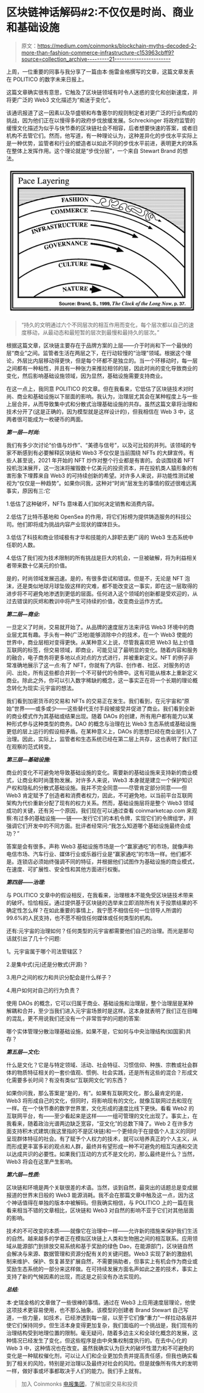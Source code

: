 # 区块链神话解码#2:不仅仅是时尚、商业和基础设施

> 原文：<https://medium.com/coinmonks/blockchain-myths-decoded-2-more-than-fashion-commerce-infrastructure-c153963cbff9?source=collection_archive---------21----------------------->

上周，一位重要的同事与我分享了一篇由本·施雷金格撰写的文章，这篇文章发表在 POLITICO 的数字未来日报上。

这篇文章确实很有意思，它触及了区块链领域有时令人迷惑的变化和创新速度，并将更广泛的 Web3 文化描述为“痴迷于变化”。

该通讯报道了这一因素以及华盛顿和布鲁塞尔的规则制定者对更广泛的行业构成的挑战，因为他们正在以慢得多的政府步伐放缓发展。Schreckinger 将政府监管的缓慢文化描述为似乎与快节奏的区块链社会不相容，后者想要快速的答案，或者旧机构不去管它们。然而，他写道，有一种理论认为，这种差异化的步伐水平实际上是一种优势，监管者和行业的塑造者以如此不同的步伐水平前进，表明更大的体系在整体上发挥作用。这个理论就是“步伐分层”，一个来自 Stewart Brand 的想法。

![](img/1cf2f8e9f90af208e6c5d08cb2d710df.png)

> “持久的文明通过六个不同层次的相互作用而变化，每个层次都以自己的速度移动，从最动态和最短暂的层次到最慢和最持久的层次。”

根据这篇文章，区块链主要存在于品牌方案的上层——介于时尚和下一个最快的层“商业”之间。监管者生活在两层之下，在行动较慢的“治理”领域。根据这个理论，外层比内层移动得更快，但是每个环都不是独立的。当一个环移动时，每一层之间都有一种粘性，并且有一种张力来推拉相邻的层，因此时尚的变化导致商业的变化，然后影响基础设施领域，因为显然，基础设施需要支持商业。

在这一点上，我同意 POLITICO 的文章。但在我看来，它低估了区块链技术对时尚、商业和基础设施以下层面的影响。我认为，治理层尤其会在某种程度上与一些上层合并，从而导致集中式和分散式治理基础设施的共存。虽然这篇文章将治理和技术分开了(这是正确的，因为模型就是这样设计的)，但我相信在 Web 3 中，这两者很可能成为一枚硬币的两面。

***第一层—时尚:***

我们有多少次讨论“价值与炒作”、“美德与信号”，以及可比较的并列。该领域的专家不断感到有必要解释区块链和 Web3 不仅仅是当前围绕 NFTs 的大肆宣传。有些人甚至说，2021 年开始的 NFT 炒作对整个行业都是有害的。会谈围绕着 NFT 投机泡沫展开，这一泡沫将摧毁数十亿美元的投资资本，并在投机类人猿形象的有害形象下埋葬来自 Web3 的可持续创新的希望。对许多人来说，非功能性测试被视为“仅仅是一种趋势”。如果你问我，这种对“时尚”层发生的事情的叙述很难远离事实，原因有三:它

1.低估了这种破坏，NFTs 意味着人们如何决定销售和消费内容。

2.低估了比特币基地和 OpenSea 的作用，将它们标榜为提供铸造服务的科技公司。他们即将成为挑战内容产业现状的媒体巨头。

3.低估了科技和商业领域极有才华和技能的人辞职去更广阔的 Web3 生态系统中任职的人数。

4.低估了我们视为技术限制的所有挑战是巨大的机会，一旦被破解，将为利益相关者带来数十亿美元的价值。

是的，时尚领域发展迅速。是的，有很多尝试和错误。但是不，无论是 NFT 泡沫，还是类似地球月球坠毁这样的灾难，都不能改变这一事实，即在这一层取得的进步将不可避免地渗透到更低的层面。任何进入这个领域的创新都是受欢迎的，从过去错误的灰烬和教训中将产生可持续的价值，改变商业运作方式。

***第二层—商业:***

一旦定义了时尚，交易就开始了。从品牌的速度层方法来评估 Web3 环境中的商业层尤其有趣。手头有一种(广泛地)能够消除中介的技术，在一个 Web3 使能的世界中，商业层相对变得更快。从某种意义上说，尽管我喜欢把 Web3 贴上价值互联网的标签，但交易领域，即商业，可能见证了最明显的变化。随着内容和服务的融合，电子商务将更多地以点对点的方式进行，并被重新定义。NFT 的例子非常准确地展示了这一点:有了 NFT，你就有了内容、创作者、社区、对服务的访问、出处，所有这些都合并到一个不可替代的令牌中。这有可能从根本上重新定义商业。除此之外，你可以引入数字稀缺的概念，这一事实正在将一个长期的理论概念转化为现实:元宇宙的想法。

我们看到加密货币的交易和 NFTs 的交易正在发生。我们看到，在元宇宙和“原始”世界——或多或少——这些替代支付手段被接受并促进了商业。我们看到全新的商业模式作为其基础或结果出现。随着 DAOs 的创建，所有用户都有能力以某种形式参与这种类型的商务。DAO 的概念与治理在比 Web3 生态系统或基础设施更低的层上运行的假设相矛盾。在某种意义上，DAOs 的思想已经在商业层引入了治理。因此，实际上，监管者和生态系统已经在第二层上共存，这也表明了我们正在观察的范式转变。

***第三层—基础设施:***

商业的变化不可避免地导致基础设施的变化。需要新的基础设施来支持新的商业模式，让商业和时尚蓬勃发展。对许多人来说，Web3 本身就是建立一个保护知识产权和隐私的分散式基础设施。我并不完全同意——尽管肯定部分同意——但 Web3 肯定赋予了创造者和消费者权力，因此，不可避免地，以当前平台互联网架构为代价重新分配了现有的权力关系。然而，基础设施层将是整个 Web3 领域成功的关键，还有另一个原因，我们现在可以通过查看 coinmarketcap.com 来观察:有过多的基础设施——链——发行它们的本机令牌，实现它们的令牌组学，并强调它们开发中的不同方面。批评者经常问:“我怎么知道哪个基础设施最终会成功？”

答案是会有很多。声称 Web3 基础设施市场是一个“赢家通吃”的市场，就像声称电信市场、汽车行业、媒体行业或乐器行业是“赢家通吃”的市场一样。他们都不是。连锁店必须始终强调不同的特征，并根据他们试图作为基础设施的商业模式，在速度、可扩展性、安全性和其他方面进行权衡。

***第四层——治理:***

与 POLITICO 文章中的假设相反，在我看来，治理根本不能免受区块链技术带来的破坏。恰恰相反。通过提供基于区块链的选举来立即消除所有关于投票结果的不确定性怎么样？在如此重要的事情上，我宁愿不相信任何一位领导人所谓的 99.6%的人民支持，也不愿不相信任何媒体或任何类型的机构。

还有:元宇宙的治理如何？任何类型的元宇宙都需要他们自己的治理。而光是那句话就引出了几十个问题:

1。元宇宙属于哪个司法管辖区？

2.是集中式(元)还是分散式(开源)？

3.用户之间的权力和共识分配会是什么样子？

4.用户如何对自己的行为负责？

使用 DAOs 的概念，它可以归属于商业、基础设施和治理层，整个治理层是某种解耦和合并，至少当我们进入元宇宙场景时是这样。这本身就表明了我们正在目睹的混乱，更不用说我们还没有一个非常哲学的问题的答案:

哪个实体管理分散治理基础设施，如果不是，它如何与中央治理结构(如国家)共存？

***第五层—文化:***

什么是文化？它是与特定领域、活动、社会特征、习惯信仰、种族、宗教或社会群体的物质特征相关的一套价值观、惯例、社会实践，还是所有这些的混合？形成文化需要多长时间？有没有类似“互联网文化”的东西？

如果你问我，那么答案是“是的，有”。如果有互联网文化，那么最肯定的是，Web3 将形成自己的文化，但同时，将影响现有的文化，就像互联网过去和现在一样。在一个快节奏的数字世界里，文化形成的速度比线下更快。看看 Web2 的互联网平台，有——至少看起来是这样——一组可管理的文化出现了。事实上，在我看来，随着政治光谱两边缺乏宽容，“亚文化”的总数下降了。Web 2 在许多方面支持积木式建筑(我这里指的不是区块链)和一个更倾向于在提倡个人主义的同时呈现群体特征的社会。有了赋予个人权力的技术，就可以培养真正的个人主义，从而形成更丰富多彩的观点和人群，最终并有望形成一种不可避免的相互沟通和交流以达成共识的必要性。如果我们互动的方式不是文化的，那么最终是什么？当然，Web3 将会在这里产生影响。

***第六层—性质:***

区块链和环境是两个关联很差的术语。当然，谈到自然，最突出的话题总是变成据报道的世界末日般的 Web3 能源消耗。我不会在那篇文章中触及这一点，因为这个神话值得在单独的版本中被解码。但我确实相信，与 POLITICO 上的一篇在我看来相当不错的文章相比，区块链和 Web3 对自然的影响不亚于它们对其他层面的影响。

技术的不可改变的本质——就像它在治理中一样——允许新的措施来保护我们生活的自然。越来越多的学者正在模拟区块链上人类和生物圈之间的相互联系。应用领域从能源部门到排放交易系统和基于奖励的绿色 Dao，在能源部门，区块链自然会解决与来源、数据管理和资源分配有关的关键问题。Web3 实现了新的激励机制来维护、保护、恢复甚至扩展自然，不需要捐助者，但事实上有机会作为商业或奖励生态系统的一部分来这样做。在可持续发展方面名声如此之差的技术，事实上支持了新的气候因素的出现，而这是之前没有办法实现的。

***总结:***

本·史瑞金格的文章做了一些很棒的事情。通过在 Web3 上应用速度层理论，他使这项技术更容易使用，也不那么抽象。该模型的创建者 Brand Stewart 自己写道，一些力量，如技术，已经渗透到每一层，以至于它们像“重力”一样拉动各层并使它们保持同步。但生活本身变得更加复杂，我们面临的一个挑战是，我们现有的治理结构受到地理位置的限制。毫无疑问，随着多边主义和全球化概念的发展，这种情况已经发生了变化，但这些程序是由中央集权制度执行的。在去中心化的 Web 3 中，这种情况也在改变。虽然我确实认为巨大的破坏性潜力和不可避免的变化是一种赋权催化剂，可以让人们和企业更加负责并提高责任感，但我也确实看到了相关的风险，特别是对治理以及最终对社会的风险。但是就像所有伟大的发明一样，做好事或坏事都取决于人们的能力。我们手上就有。

> 加入 Coinmonks [电报集团](https://t.me/joinchat/Trz8jaxd6xEsBI4p)，了解加密交易和投资